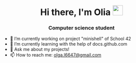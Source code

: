 <h1 align="center">Hi there, I'm Olia 
<img src="https://github.com/blackcater/blackcater/raw/main/images/Hi.gif" height="32"/></h1>
<h3 align="center">Computer science student</h3>

- 🔭 I’m currently working on project "minishell" of School 42
- 🌱 I’m currently learning with the help of docs.github.com
- 💬 Ask me about my projects!
- 📫 How to reach me: olga.l6647@gmail.com

<!--
**JoFNash/JoFNash** is a ✨ _special_ ✨ repository because its `README.md` (this file) appears on your GitHub profile.

Here are some ideas to get you started:


- 😄 Pronouns: ...
- ⚡ Fun fact: ...
-->
